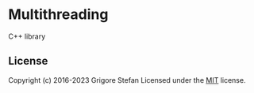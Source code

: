 # Multithreading

C++ library

## License

Copyright (c) 2016-2023 Grigore Stefan
Licensed under the [MIT](LICENSE) license.
